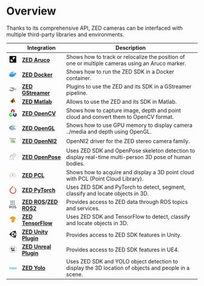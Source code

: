 # Overview

Thanks to its comprehensive API, ZED cameras can be interfaced with multiple third-party libraries and environments.

| | Integration     | Description |
| :---: | ---------- | ----------  |
| <img src="../media/logo-aruco.png" width="50"> | **[ZED Aruco](https://github.com/stereolabs/zed-aruco/)** | Shows how to track or relocalize the position of one or multiple cameras using an Aruco marker. |
| <img src="../media/logo-docker.png" width="50"> | **[ZED Docker](https://github.com/stereolabs/zed-docker)** | Shows how to run the ZED SDK in a Docker container. |
| <img src="../media/logo-gstreamer.png" width="50"> | **[ZED GStreamer](https://github.com/stereolabs/zed-gstreamer)** | Plugins to use the ZED and its SDK in a GStreamer pipeline. |
| <img src="../media/logo-matlab.png" width="50"> | **[ZED Matlab](https://github.com/stereolabs/zed-matlab)** | Allows to use the ZED and its SDK in Matlab. |
| <img src="../media/logo-opencv.png" width="50"> | **[ZED OpenCV](https://github.com/stereolabs/zed-opencv)** | Shows how to capture image, depth and point cloud and convert them to OpenCV format. |
| <img src="../media/logo-opengl.png" width="50"> | **[ZED OpenGL](https://github.com/stereolabs/zed-opengl)** | Shows how to use GPU memory to display camera ../media and depth using OpenGL. |
| <img src="../media/logo-openni.png" width="50"> | **[ZED OpenNI2](https://github.com/stereolabs/zed-openni)** | OpenNI2 driver for the ZED stereo camera family. |
| <img src="../media/logo-openpose.png" width="50"> | **[ZED OpenPose](https://github.com/stereolabs/zed-openpose)** | Uses ZED SDK and OpenPose skeleton detection to display real-time multi-person 3D pose of human bodies. |
| <img src="../media/logo-pcl.png" width="50"> | **[ZED PCL](https://github.com/stereolabs/zed-pcl)** | Shows how to acquire and display a 3D point cloud with PCL (Point Cloud Library). |
| <img src="../media/logo-pytorch.png" width="50"> | **[ZED PyTorch](https://github.com/stereolabs/zed-pytorch)** | Uses ZED SDK and PyTorch to detect, segment, classify and locate objects in 3D. |
| <img src="../media/logo-ros.png" width="50"> | **[ZED ROS](https://github.com/stereolabs/zed-ros-wrapper)/[ZED ROS2](https://github.com/stereolabs/zed-ros2-wrapper)** | Provides access to ZED data through ROS topics and services. |
| <img src="../media/logo-tensorflow.png" width="50"> | **[ZED TensorFlow](https://github.com/stereolabs/zed-tensorflow)** | Uses ZED SDK and TensorFlow to detect, classify and locate objects in 3D. |
| <img src="../media/logo-unity.png" width="50"> | **[ZED Unity Plugin](https://github.com/stereolabs/zed-unity)** | Provides access to ZED SDK features in Unity. |
| <img src="../media/logo-unreal.png" width="50"> | **[ZED Unreal Plugin](https://github.com/stereolabs/zed-unreal-plugin)** | Provides access to ZED SDK features in UE4. |
| <img src="../media/logo-yolo.png" width="50"> | **[ZED Yolo](https://github.com/stereolabs/zed-yolo)** | Uses ZED SDK and YOLO object detection to display the 3D location of objects and people in a scene. |